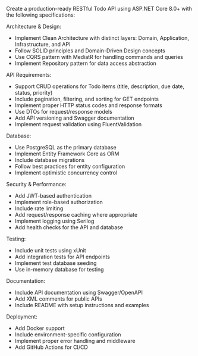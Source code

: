 Create a production-ready RESTful Todo API using ASP.NET Core 8.0+ with the following specifications:

Architecture & Design:
- Implement Clean Architecture with distinct layers: Domain, Application, Infrastructure, and API
- Follow SOLID principles and Domain-Driven Design concepts
- Use CQRS pattern with MediatR for handling commands and queries
- Implement Repository pattern for data access abstraction

API Requirements:
- Support CRUD operations for Todo items (title, description, due date, status, priority)
- Include pagination, filtering, and sorting for GET endpoints
- Implement proper HTTP status codes and response formats
- Use DTOs for request/response models
- Add API versioning and Swagger documentation
- Implement request validation using FluentValidation

Database:
- Use PostgreSQL as the primary database
- Implement Entity Framework Core as ORM
- Include database migrations
- Follow best practices for entity configuration
- Implement optimistic concurrency control

Security & Performance:
- Add JWT-based authentication
- Implement role-based authorization
- Include rate limiting
- Add request/response caching where appropriate
- Implement logging using Serilog
- Add health checks for the API and database

Testing:
- Include unit tests using xUnit
- Add integration tests for API endpoints
- Implement test database seeding
- Use in-memory database for testing

Documentation:
- Include API documentation using Swagger/OpenAPI
- Add XML comments for public APIs
- Include README with setup instructions and examples

Deployment:
- Add Docker support
- Include environment-specific configuration
- Implement proper error handling and middleware
- Add GitHub Actions for CI/CD

